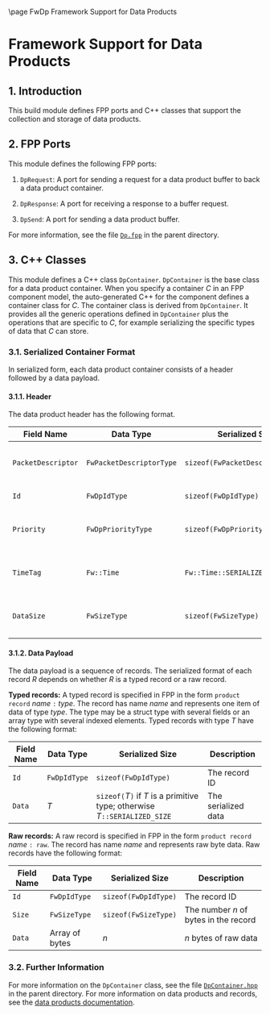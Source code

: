 \page FwDp Framework Support for Data Products
# Framework Support for Data Products

## 1. Introduction

This build module defines FPP ports and C++ classes that support
the collection and storage of data products.

## 2. FPP Ports

This module defines the following FPP ports:

1. `DpRequest`: A port for sending a request for a data product buffer to back 
   a data product container.

2. `DpResponse`: A port for receiving a response to a buffer request.

3. `DpSend`: A port for sending a data product buffer.

For more information, see the file [`Dp.fpp`](../Dp.fpp) in the parent 
directory.

## 3. C++ Classes

This module defines a C++ class `DpContainer`.
`DpContainer` is the base class for a data product container.
When you specify a container _C_ in an FPP component model, 
the auto-generated C++ for the component defines a container
class for _C_.
The container class is derived from `DpContainer`.
It provides all the generic operations defined in `DpContainer`
plus the operations that are specific to _C_, for example
serializing the specific types of data that _C_ can store.

### 3.1. Serialized Container Format

In serialized form, each data product container consists of a header 
followed by a data payload.

#### 3.1.1. Header

The data product header has the following format.

|Field Name|Data Type|Serialized Size|Description|
|----------|---------|---------------|-----------|
|`PacketDescriptor`|`FwPacketDescriptorType`|`sizeof(FwPacketDescriptorType)`|The F Prime packet descriptor `FW_PACKET_DP`.|
|`Id`|`FwDpIdType`|`sizeof(FwDpIdType)`|The container ID|
|`Priority`|`FwDpPriorityType`|`sizeof(FwDpPriorityType)`|The container default priority|
|`TimeTag`|`Fw::Time`|`Fw::Time::SERIALIZED_SIZE`|The time tag associated with the container|
|`DataSize`|`FwSizeType`|`sizeof(FwSizeType)`|The size of the data payload in bytes|

#### 3.1.2. Data Payload

The data payload is a sequence of records.
The serialized format of each record _R_ depends on whether _R_ is a typed
record or a raw record.

**Typed records:**
A typed record is specified in FPP in the form `product record` _name_ `:` _type_.
The record has name _name_ and represents one item of data of type _type_.
The type may be a struct type with several fields or an array type with
several indexed elements.
Typed records with type _T_ have the following format:

|Field Name|Data Type|Serialized Size|Description|
|----------|---------|---------------|-----------|
|`Id`|`FwDpIdType`|`sizeof(FwDpIdType)`|The record ID|
|`Data`|_T_|`sizeof(`_T_`)` if _T_ is a primitive type; otherwise _T_`::SERIALIZED_SIZE`|The serialized data|

**Raw records:**
A raw record is specified in FPP in the form `product record` _name_ `: raw`.
The record has name _name_ and represents raw byte data.
Raw records have the following format:

|Field Name|Data Type|Serialized Size|Description|
|----------|---------|---------------|-----------|
|`Id`|`FwDpIdType`|`sizeof(FwDpIdType)`|The record ID|
|`Size`|`FwSizeType`|`sizeof(FwSizeType)`|The number _n_ of bytes in the record|
|`Data`|Array of bytes|_n_|_n_ bytes of raw data|

### 3.2. Further Information

For more information on the `DpContainer` class, see the file [`DpContainer.hpp`](../DpContainer.hpp) in 
the parent directory.
For more information on data products and records, see the
[data products documentation](../../../docs/Design/data-products.md).
